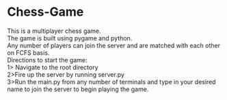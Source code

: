 # Chess-Game
This is a multiplayer chess game. </br>
The game is built using pygame and python.</br>
Any number of players can join the server and are matched with each other on FCFS basis.</br>
Directions to start the game:<br>
1> Navigate to the root directory<br>
2>Fire up the server by running server.py<br>
3>Run the main.py from any number of terminals and type in your desired name to join the server to begin playing the game.<br>
